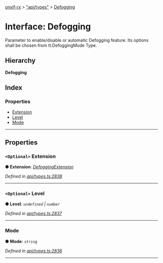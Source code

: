 [onvif-rx](../README.md) > ["api/types"](../modules/_api_types_.md) > [Defogging](../interfaces/_api_types_.defogging.md)

# Interface: Defogging

Parameter to enable/disable or automatic Defogging feature. Its options shall be chosen from tt:DefoggingMode Type.

## Hierarchy

**Defogging**

## Index

### Properties

* [Extension](_api_types_.defogging.md#extension)
* [Level](_api_types_.defogging.md#level)
* [Mode](_api_types_.defogging.md#mode)

---

## Properties

<a id="extension"></a>

### `<Optional>` Extension

**● Extension**: *[DefoggingExtension](_api_types_.defoggingextension.md)*

*Defined in [api/types.ts:2838](https://github.com/patrickmichalina/onvif-rx/blob/3ab1739/src/api/types.ts#L2838)*

___
<a id="level"></a>

### `<Optional>` Level

**● Level**: *`undefined` \| `number`*

*Defined in [api/types.ts:2837](https://github.com/patrickmichalina/onvif-rx/blob/3ab1739/src/api/types.ts#L2837)*

___
<a id="mode"></a>

###  Mode

**● Mode**: *`string`*

*Defined in [api/types.ts:2836](https://github.com/patrickmichalina/onvif-rx/blob/3ab1739/src/api/types.ts#L2836)*

___

